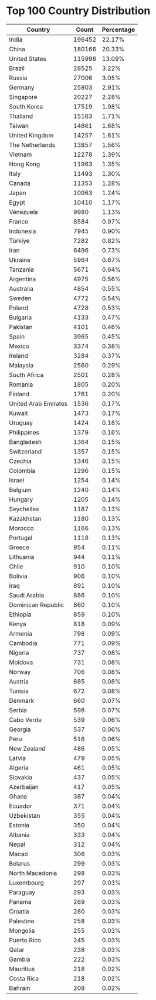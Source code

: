 # Top 100 Country Distribution
| Country | Count | Percentage |
|----|----|----|
| India | 196452 | 22.17% |
| China | 180166 | 20.33% |
| United States | 115998 | 13.09% |
| Brazil | 28525 | 3.22% |
| Russia | 27006 | 3.05% |
| Germany | 25803 | 2.91% |
| Singapore | 20227 | 2.28% |
| South Korea | 17519 | 1.98% |
| Thailand | 15163 | 1.71% |
| Taiwan | 14861 | 1.68% |
| United Kingdom | 14257 | 1.61% |
| The Netherlands | 13857 | 1.56% |
| Vietnam | 12278 | 1.39% |
| Hong Kong | 11963 | 1.35% |
| Italy | 11493 | 1.30% |
| Canada | 11353 | 1.28% |
| Japan | 10963 | 1.24% |
| Egypt | 10410 | 1.17% |
| Venezuela | 9980 | 1.13% |
| France | 8584 | 0.97% |
| Indonesia | 7945 | 0.90% |
| Türkiye | 7282 | 0.82% |
| Iran | 6496 | 0.73% |
| Ukraine | 5964 | 0.67% |
| Tanzania | 5671 | 0.64% |
| Argentina | 4975 | 0.56% |
| Australia | 4854 | 0.55% |
| Sweden | 4772 | 0.54% |
| Poland | 4728 | 0.53% |
| Bulgaria | 4133 | 0.47% |
| Pakistan | 4101 | 0.46% |
| Spain | 3965 | 0.45% |
| Mexico | 3374 | 0.38% |
| Ireland | 3284 | 0.37% |
| Malaysia | 2560 | 0.29% |
| South Africa | 2501 | 0.28% |
| Romania | 1805 | 0.20% |
| Finland | 1761 | 0.20% |
| United Arab Emirates | 1536 | 0.17% |
| Kuwait | 1473 | 0.17% |
| Uruguay | 1424 | 0.16% |
| Philippines | 1379 | 0.16% |
| Bangladesh | 1364 | 0.15% |
| Switzerland | 1357 | 0.15% |
| Czechia | 1346 | 0.15% |
| Colombia | 1296 | 0.15% |
| Israel | 1254 | 0.14% |
| Belgium | 1240 | 0.14% |
| Hungary | 1205 | 0.14% |
| Seychelles | 1187 | 0.13% |
| Kazakhstan | 1180 | 0.13% |
| Morocco | 1166 | 0.13% |
| Portugal | 1118 | 0.13% |
| Greece | 954 | 0.11% |
| Lithuania | 944 | 0.11% |
| Chile | 910 | 0.10% |
| Bolivia | 906 | 0.10% |
| Iraq | 891 | 0.10% |
| Saudi Arabia | 886 | 0.10% |
| Dominican Republic | 860 | 0.10% |
| Ethiopia | 859 | 0.10% |
| Kenya | 818 | 0.09% |
| Armenia | 798 | 0.09% |
| Cambodia | 771 | 0.09% |
| Nigeria | 737 | 0.08% |
| Moldova | 731 | 0.08% |
| Norway | 706 | 0.08% |
| Austria | 685 | 0.08% |
| Tunisia | 672 | 0.08% |
| Denmark | 660 | 0.07% |
| Serbia | 598 | 0.07% |
| Cabo Verde | 539 | 0.06% |
| Georgia | 537 | 0.06% |
| Peru | 516 | 0.06% |
| New Zealand | 486 | 0.05% |
| Latvia | 479 | 0.05% |
| Algeria | 461 | 0.05% |
| Slovakia | 437 | 0.05% |
| Azerbaijan | 417 | 0.05% |
| Ghana | 387 | 0.04% |
| Ecuador | 371 | 0.04% |
| Uzbekistan | 355 | 0.04% |
| Estonia | 350 | 0.04% |
| Albania | 333 | 0.04% |
| Nepal | 312 | 0.04% |
| Macao | 306 | 0.03% |
| Belarus | 299 | 0.03% |
| North Macedonia | 298 | 0.03% |
| Luxembourg | 297 | 0.03% |
| Paraguay | 293 | 0.03% |
| Panama | 289 | 0.03% |
| Croatia | 280 | 0.03% |
| Palestine | 258 | 0.03% |
| Mongolia | 255 | 0.03% |
| Puerto Rico | 245 | 0.03% |
| Qatar | 238 | 0.03% |
| Gambia | 222 | 0.03% |
| Mauritius | 218 | 0.02% |
| Costa Rica | 218 | 0.02% |
| Bahrain | 208 | 0.02% |
